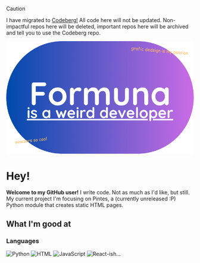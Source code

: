 > [!CAUTION]
> I have migrated to [Codeberg!](https://codeberg.org/formuna) All code here will not be updated. Non-impactful repos here will be deleted, important repos here will be archived and tell you to use the Codeberg repo.

<p align="center">
  <img src="https://raw.githubusercontent.com/FormunaGit/FormunaGit/refs/heads/main/Pictures/Header.png" />
</p>


# Hey!
**Welcome to my GitHub user!**
I write code. Not as much as I'd like, but still.
My current project I'm focusing on Pintes, a (currently unreleased :P) Python module that creates static HTML pages.

## What I'm good at
### Languages
![Python](https://ziadoua.github.io/m3-Markdown-Badges/badges/Python/python3.svg)
![HTML](https://ziadoua.github.io/m3-Markdown-Badges/badges/HTML/html3.svg)
![JavaScript]( 	https://ziadoua.github.io/m3-Markdown-Badges/badges/Javascript/javascript3.svg)
![React](https://ziadoua.github.io/m3-Markdown-Badges/badges/React/react2.svg)-ish...
